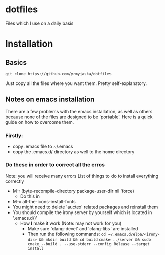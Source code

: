 # dotfiles

Files which I use on a daily basis

# Installation 
## Basics
	git clone https://github.com/yrmyjaska/dotfiles
Just copy all the files where you want them. Pretty self-explanatory. 
## Notes on emacs installation
There are a few problems with the emacs installation, as well as others because none
of the files are designed to be 'portable'. Here is a quick guide on how to overcome them.
### Firstly:
- copy .emacs file to ~/.emacs
- copy the .emacs.d/ directory as well to the home directory

### Do these in order to correct all the erros
Note: you will receive many errors
List of things to do to install everything correctly
- M-:  (byte-recompile-directory package-user-dir nil 'force) 
	- Do this in
- M-x all-the-icons-install-fonts
- You might need to delete 'auctex' related packages and reinstall them
- You should compile the irony server by yourself which is located in '.emacs.d/)'
   - How **I** make it work (Note: may not work for you)
       - Make sure 'clang-devel' and 'clang-libs' are installed
       - Then run the following commands:
	```cd ~/.emacs.d/elpa/<irony-dir> && mkdir build && cd build```
	```cmake ../server && sudo cmake --build . --use-stderr --config Release --target install```
	
   
